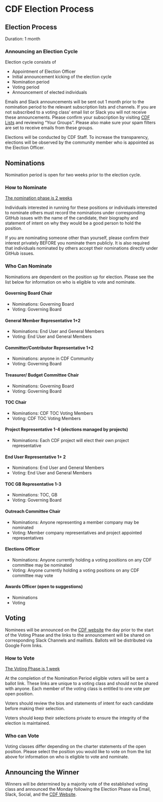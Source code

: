 # CDF Election Process


## Election Process

Duration: 1 month


### Announcing an Election Cycle

Election cycle consists of 



* Appointment of Election Officer
* Initial announcement kicking of the election cycle
* Nomination period
* Voting period
* Announcement of elected individuals

Emails and Slack announcements will be sent out 1 month prior to the nomination period to the relevant subscription lists and channels. If you are not subscribed to a voting class’ email list  or Slack you will not receive these announcements. Please confirm your subscription by visiting [CDF Lists](https://lists.cd.foundation/groups) and reviewing “Your Groups”. Please also make sure your spam filters are set to receive emails from these groups.

Elections will be conducted by CDF Staff. To increase the transparency, elections will be observed by the community member who is appointed as the Election Officer.


## Nominations

Nomination period is open for two weeks prior to the election cycle. 


### How to Nominate

<span style="text-decoration:underline;">The nomination phase is 2 weeks</span>

Individuals interested in running for these positions or individuals interested to nominate others must record the nominations under corresponding GitHub issues with the name of the candidate, their biography and statement of intent on why they would be a good person to hold the position.

If you are nominating someone other than yourself, please confirm their interest privately BEFORE you nominate them publicly. It is also required that individuals nominated by others accept their nominations directly under GitHub issues. 


### Who Can Nominate

Nominations are dependent on the position up for election. Please see the list below  for information on who is eligible to vote and nominate.


 #### Governing Board Chair 

* Nominations: Governing Board 
* Voting: Governing Board


#### General Member Representative 1+2 

* Nominations: End User and General Members
* Voting: End User and General Members


#### Committer/Contributor Representative 1+2

* Nominations: anyone in CDF Community
* Voting: Governing Board


#### Treasurer/ Budget Committee Chair

* Nominations: Governing Board 
* Voting: Governing Board


#### TOC Chair

* Nominations: CDF TOC Voting Members
* Voting: CDF TOC Voting Members


#### Project Representative 1-4 (elections managed by projects)

* Nominations: Each CDF project will elect their own project representative


#### End User Representative 1+ 2

* Nominations: End User and General Members
* Voting: End User and General Members


#### TOC GB Representative 1-3

* Nominations: TOC, GB 
* Voting: Governing Board


#### Outreach Committee Chair

* Nominations: Anyone representing a member company may be nominated
* Voting: Member company representatives and project appointed representatives


#### Elections Officer

* Nominations: Anyone currently holding a voting positions on any CDF committee may be nominated
* Voting: Anyone currently holding a voting positions on any CDF committee may vote


#### Awards Officer (open to suggestions)

* Nominations
* Voting


## Voting

Nominees will be announced on the [CDF website](https://cd.foundation/news/) the day prior to the start of the Voting Phase and the links to the announcement will be shared on corresponding Slack Channels and maillists. Ballots will be distributed via Google Form links.


### How to Vote

<span style="text-decoration:underline;">The Voting Phase is 1 week</span>

At the completion of the Nomination Period eligible voters will be sent a ballot link. These links are unique to a voting class and should not be shared with anyone. Each member of the voting class is entitled to one vote per open position. 

Voters should review the bios and statements of intent for each candidate before making their selection.

Voters should keep their selections private to ensure the integrity of the election is maintained.


### Who can Vote

Voting classes differ depending on the charter statements of the open position. Please select the position you would like to vote on from the list above for information on who is eligible to vote and nominate.


## Announcing the Winner

Winners will be determined by a majority vote of the established voting class and announced the Monday following the Election Phase via Email, Slack, Social, and the [CDF Website](https://cd.foundation/news/).
